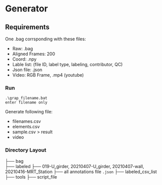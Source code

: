 # Generator

## Requirements

One .bag corrsponding with these files:

- Raw: .bag
- Aligned Frames: 200 
- Coord: .npy
- Lable list: (file ID, label type, labeling, contributor, QC)
- Json file: .json
- Video: RGB Frame, .mp4 (youtube) 

### Run
```
.\grap_filename.bat
enter filename only
```
Generate following file:
- filenames.csv
- elements.csv
- sample.csv > result
- video

### Directory Layout

   ├── bag                 
      ├── labeled
        ├── 019-U_girder, 20210407-U_girder, 20210407-wall, 20210416-MRT_Station
          ├── all annotations file `.json`
      ├── labeled_csv_list   
      ├── tools
      ├── script_file
 
